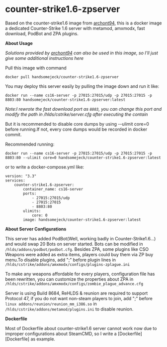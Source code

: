 # counter-strike1.6-zpserver
Based on the counter-strike1.6 image from [archont94](https://hub.docker.com/r/archont94/counter-strike1.6), this is a docker image a dedicated Counter-Strike 1.6 server with metamod, amxmodx, fast download, PodBot and ZPA plugins.

**About Usage**

*Solutions provided by [archont94](https://hub.docker.com/r/archont94/counter-strike1.6) can also be used in this image, so I'll just give some additional instructions here*

Pull this image with command

    docker pull handsomejeck/counter-strike1.6-zpserver

You may deploy this server easily by pulling the image down and run it like:

    docker run --name cs16-server -p 27015:27015/udp -p 27015:27015 -p 8803:80 handsomejeck/counter-strike1.6-zpserver:latest

*Note:I rewrote the fast download port as `8803`, you can change this port and modify the path in /hlds/cstrike/server.cfg after executing the contain*

But it is recommended to disable core dumps by using --ulimit core=0 before running.If not, every core dumps would be recorded in docker commit.

Recommended running:

    docker run --name cs16-server -p 27015:27015/udp -p 27015:27015 -p 8803:80 --ulimit core=0 handsomejeck/counter-strike1.6-zpserver:latest

or to write a docker-compose.yml like:

```
version: "3.3"
services:
    counter-strike1.6-zpserver:
        container_name: cs16-server
        ports:
            - 27015:27015/udp
            - 27015:27015
            - 8803:80
        ulimits:
            core: 0
        image: handsomejeck/counter-strike1.6-zpserver:latest
```

**About Server Configurations**

This server has added PodBot(Well, working badly in Counter-Strike1.6...) and would swap 20 Bots on server started. Bots can be modified in `/hlds/addons/podbot/podbot.cfg`.
Besides ZPA, some plugins like CSO Weapons were added as extra items, players could buy them via ZP buy menu.To disable plugins, add ";" before plugin lines in 
`/hlds/cstrike/addons/amxmodx/configs/plugins-zplague.ini`

To make any weapons affordable for every players, configuration file has been rewritten, you can customize the properties about ZPA in  
`/hlds/cstrike/addons/amxmodx/configs/zombie_plague_advance.cfg`

Server is using Build 8684, ReHLDS & reunion are required to support Protocol 47, if you do not want non-steam players to join, add ";" before `linux addons/reunion/reunion_mm_i386.so` in `/hlds/cstrike/addons/metamod/plugins.ini` to disable reunion.

**Dockerfile**

Most of Dockerfile about counter-strike1.6 server cannot work now due to improper configurations about SteamCMD, so I write a [Dockerfile][Dockerfile] as example.
